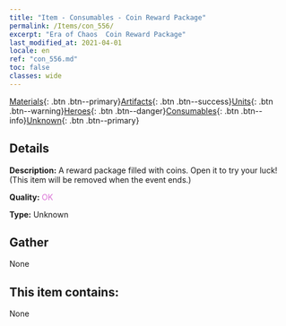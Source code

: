 ```yaml
---
title: "Item - Consumables - Coin Reward Package"
permalink: /Items/con_556/
excerpt: "Era of Chaos  Coin Reward Package"
last_modified_at: 2021-04-01
locale: en
ref: "con_556.md"
toc: false
classes: wide
---
```

 [Materials](/Items/){: .btn .btn--primary}[Artifacts](/Items/Artifacts/){: .btn .btn--success}[Units](/Items/Units/){: .btn .btn--warning}[Heroes](/Items/Heroes/){: .btn .btn--danger}[Consumables](/Items/Consumables/){: .btn .btn--info}[Unknown](/Items/Unknown/){: .btn .btn--primary}

## Details
 **Description:** A reward package filled with coins. Open it to try your luck! (This item will be removed when the event ends.)

 **Quality:** <span style="color: #DA70D6">OK</span>

 **Type:** Unknown

## Gather

  None

## This item contains:

  None

